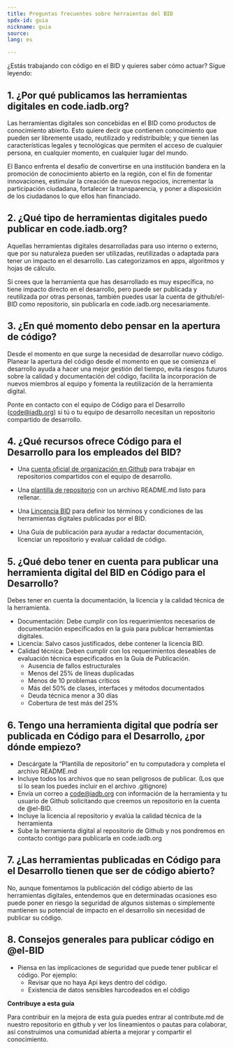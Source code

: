 ```yaml
---
title: Preguntas frecuentes sobre herraientas del BID
spdx-id: guia
nickname: guia
source: 
lang: es

---
```

¿Estás trabajando con código en el BID y quieres saber cómo actuar? Sigue leyendo:

## 1.	¿Por qué publicamos las herramientas digitales en code.iadb.org? 

Las herramientas digitales son concebidas en el BID como productos de conocimiento abierto. Esto quiere decir que contienen conocimiento que pueden ser libremente usado, reutilizado y redistribuible; y que tienen las características legales y tecnológicas que permiten el acceso de cualquier persona, en cualquier momento, en cualquier lugar del mundo.

El Banco enfrenta el desafío de convertirse en una institución bandera en la promoción de conocimiento abierto en la región, con el fin de fomentar innovaciones, estimular la creación de nuevos negocios, incrementar la participación ciudadana, fortalecer la transparencia, y poner a disposición de los ciudadanos lo que ellos han financiado. 

## 2.	¿Qué tipo de herramientas digitales puedo publicar en code.iadb.org? 
Aquellas herramientas digitales desarrolladas para uso interno o externo, que por su naturaleza pueden ser utilizadas, reutilizadas o adaptada para tener un impacto en el desarrollo. Las categorizamos en apps, algoritmos y hojas de cálculo.

Si crees que la herramienta que has desarrollado es muy específica, no tiene impacto directo en el desarrollo, pero puede ser publicada y reutilizada por otras personas, también puedes usar la cuenta de github/el-BID como repositorio, sin publicarla en code.iadb.org necesariamente.

## 3.	¿En qué momento debo pensar en la apertura de código?
Desde el momento en que surge la necesidad de desarrollar nuevo código. 
Planear la apertura del código desde el momento en que se comienza el desarrollo ayuda a hacer una mejor gestión del tiempo, evita riesgos futuros sobre la calidad y documentación del código, facilita la incorporación de nuevos miembros al equipo y fomenta la reutilización de la herramienta digital. 

Ponte en contacto con el equipo de Código para el Desarrollo (code@iadb.org) si tú o tu equipo de desarrollo necesitan un repositorio compartido de desarrollo.

## 4.	¿Qué recursos ofrece Código para el Desarrollo para los empleados del BID? 

* Una [cuenta oficial de organización en Github](github.com/el-BID) para trabajar en repositorios compartidos con el equipo de desarrollo.

* Una [plantilla de repositorio](https://github.com/EL-BID/Plantilla-de-repositorio) con un archivo README.md listo para rellenar. 
* Una [Lincencia BID](https://el-bid.github.io/guia-de-publicacion/documents/pages/licenciabid/) para definir los términos y condiciones de las herramientas digitales publicadas por el BID.
* Una Guía de publicación para ayudar a redactar documentación, licenciar un repositorio y evaluar calidad de código.


## 5.	¿Qué debo tener en cuenta para publicar una herramienta digital del BID en Código para el Desarrollo?
Debes tener en cuenta la documentación, la licencia y la calidad técnica de la herramienta.

* Documentación: Debe cumplir con los requerimientos necesarios de documentación especificados en la guía para publicar herramientas digitales.
* Licencia: Salvo casos justificados, debe contener la licencia BID.
* Calidad técnica: Deben cumplir con los requerimientos deseables de evaluación técnica especificados en la Guía de Publicación. 
    * Ausencia de fallos estructurales
    * Menos del 25% de líneas duplicadas
    * Menos de 10 problemas críticos
    * Más del 50% de clases, interfaces y métodos documentados
    * Deuda técnica menor a 30 días
    * Cobertura de test más del 25%


## 6.	Tengo una herramienta digital que podría ser publicada en Código para el Desarrollo, ¿por dónde empiezo? 
* Descárgate la “Plantilla de repositorio” en tu computadora y completa el archivo README.md
* Incluye todos los archivos que no sean peligrosos de publicar. (Los que sí lo sean los puedes incluir en el archivo .gitignore)
* Envía un correo a code@iadb.org con información de la herramienta y tu usuario de Github solicitando que creemos un repositorio en la cuenta de @el-BID.
* Incluye la licencia al repositorio y evalúa la calidad técnica de la herramienta
* Sube la herramienta digital al repositorio de Github y nos pondremos en contacto contigo para publicarla en code.iadb.org

## 7.	¿Las herramientas publicadas en Código para el Desarrollo tienen que ser de código abierto?
No, aunque fomentamos la publicación del código abierto de las herramientas digitales, entendemos que en determinadas ocasiones eso puede poner en riesgo la seguridad de algunos sistemas o simplemente mantienen su potencial de impacto en el desarrollo sin necesidad de publicar su código.

## 8.	Consejos generales para publicar código en @el-BID

* Piensa en las implicaciones de seguridad que puede tener publicar el código. Por ejemplo:
	* Revisar que no haya Api keys dentro del código.
	* Existencia de datos sensibles harcodeados en el código


**Contribuye a esta guía**

Para contribuir en la mejora de esta guía puedes entrar al contribute.md de nuestro repositorio en github y ver los lineamientos o pautas para colaborar, así construimos una comunidad abierta a mejorar y compartir el conocimiento.
<style> .ocultar_breadcrumb_ingles{ display:none; } .ocultar_home_ingles{ display:none; } </style>
